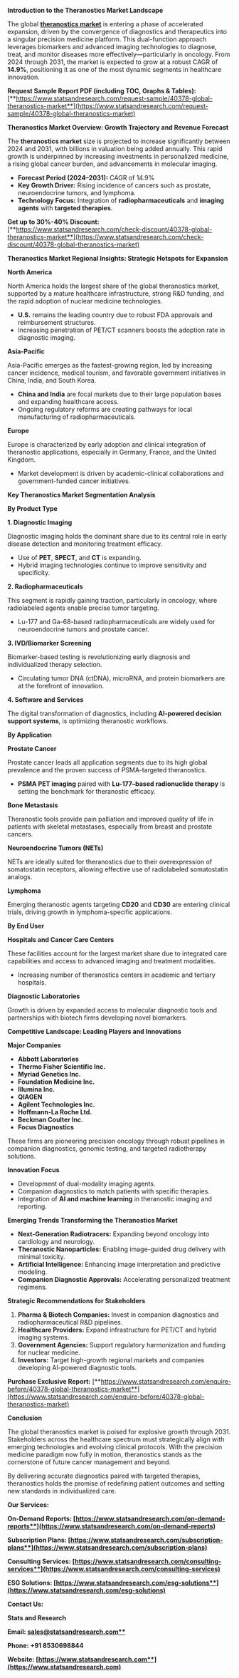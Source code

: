 ﻿**Introduction to the Theranostics Market Landscape**

The global [**theranostics market**](https://www.statsandresearch.com/report/40378-global-theranostics-market) is entering a phase of accelerated expansion, driven by the convergence of diagnostics and therapeutics into a singular precision medicine platform. This dual-function approach leverages biomarkers and advanced imaging technologies to diagnose, treat, and monitor diseases more effectively—particularly in oncology. From 2024 through 2031, the market is expected to grow at a robust CAGR of **14.9%**, positioning it as one of the most dynamic segments in healthcare innovation.

**Request Sample Report PDF (including TOC, Graphs & Tables):** [**https://www.statsandresearch.com/request-sample/40378-global-theranostics-market**](https://www.statsandresearch.com/request-sample/40378-global-theranostics-market)

**Theranostics Market Overview: Growth Trajectory and Revenue Forecast**

The **theranostics market** size is projected to increase significantly between 2024 and 2031, with billions in valuation being added annually. This rapid growth is underpinned by increasing investments in personalized medicine, a rising global cancer burden, and advancements in molecular imaging.

- **Forecast Period (2024–2031):** CAGR of 14.9%
- **Key Growth Driver:** Rising incidence of cancers such as prostate, neuroendocrine tumors, and lymphoma.
- **Technology Focus:** Integration of **radiopharmaceuticals** and **imaging agents** with **targeted therapies**.

**Get up to 30%-40% Discount:** [**https://www.statsandresearch.com/check-discount/40378-global-theranostics-market**](https://www.statsandresearch.com/check-discount/40378-global-theranostics-market)

**Theranostics Market Regional Insights: Strategic Hotspots for Expansion**

**North America**

North America holds the largest share of the global theranostics market, supported by a mature healthcare infrastructure, strong R&D funding, and the rapid adoption of nuclear medicine technologies.

- **U.S.** remains the leading country due to robust FDA approvals and reimbursement structures.
- Increasing penetration of PET/CT scanners boosts the adoption rate in diagnostic imaging.

**Asia-Pacific**

Asia-Pacific emerges as the fastest-growing region, led by increasing cancer incidence, medical tourism, and favorable government initiatives in China, India, and South Korea.

- **China and India** are focal markets due to their large population bases and expanding healthcare access.
- Ongoing regulatory reforms are creating pathways for local manufacturing of radiopharmaceuticals.

**Europe**

Europe is characterized by early adoption and clinical integration of theranostic applications, especially in Germany, France, and the United Kingdom.

- Market development is driven by academic-clinical collaborations and government-funded cancer initiatives.

**Key Theranostics Market Segmentation Analysis**

**By Product Type**

**1. Diagnostic Imaging**

Diagnostic imaging holds the dominant share due to its central role in early disease detection and monitoring treatment efficacy.

- Use of **PET**, **SPECT**, and **CT** is expanding.
- Hybrid imaging technologies continue to improve sensitivity and specificity.

**2. Radiopharmaceuticals**

This segment is rapidly gaining traction, particularly in oncology, where radiolabeled agents enable precise tumor targeting.

- Lu-177 and Ga-68-based radiopharmaceuticals are widely used for neuroendocrine tumors and prostate cancer.

**3. IVD/Biomarker Screening**

Biomarker-based testing is revolutionizing early diagnosis and individualized therapy selection.

- Circulating tumor DNA (ctDNA), microRNA, and protein biomarkers are at the forefront of innovation.

**4. Software and Services**

The digital transformation of diagnostics, including **AI-powered decision support systems**, is optimizing theranostic workflows.

**By Application**

**Prostate Cancer**

Prostate cancer leads all application segments due to its high global prevalence and the proven success of PSMA-targeted theranostics.

- **PSMA PET imaging** paired with **Lu-177–based radionuclide therapy** is setting the benchmark for theranostic efficacy.

**Bone Metastasis**

Theranostic tools provide pain palliation and improved quality of life in patients with skeletal metastases, especially from breast and prostate cancers.

**Neuroendocrine Tumors (NETs)**

NETs are ideally suited for theranostics due to their overexpression of somatostatin receptors, allowing effective use of radiolabeled somatostatin analogs.

**Lymphoma**

Emerging theranostic agents targeting **CD20** and **CD30** are entering clinical trials, driving growth in lymphoma-specific applications.

**By End User**

**Hospitals and Cancer Care Centers**

These facilities account for the largest market share due to integrated care capabilities and access to advanced imaging and treatment modalities.

- Increasing number of theranostics centers in academic and tertiary hospitals.

**Diagnostic Laboratories**

Growth is driven by expanded access to molecular diagnostic tools and partnerships with biotech firms developing novel biomarkers.

**Competitive Landscape: Leading Players and Innovations**

**Major Companies**

- **Abbott Laboratories**
- **Thermo Fisher Scientific Inc.**
- **Myriad Genetics Inc.**
- **Foundation Medicine Inc.**
- **Illumina Inc.**
- **QIAGEN**
- **Agilent Technologies Inc.**
- **Hoffmann-La Roche Ltd.**
- **Beckman Coulter Inc.**
- **Focus Diagnostics**

These firms are pioneering precision oncology through robust pipelines in companion diagnostics, genomic testing, and targeted radiotherapy solutions.

**Innovation Focus**

- Development of dual-modality imaging agents.
- Companion diagnostics to match patients with specific therapies.
- Integration of **AI and machine learning** in theranostic imaging and reporting.

**Emerging Trends Transforming the Theranostics Market**

- **Next-Generation Radiotracers:** Expanding beyond oncology into cardiology and neurology.
- **Theranostic Nanoparticles:** Enabling image-guided drug delivery with minimal toxicity.
- **Artificial Intelligence:** Enhancing image interpretation and predictive modeling.
- **Companion Diagnostic Approvals:** Accelerating personalized treatment regimens.

**Strategic Recommendations for Stakeholders**

1. **Pharma & Biotech Companies:** Invest in companion diagnostics and radiopharmaceutical R&D pipelines.
1. **Healthcare Providers:** Expand infrastructure for PET/CT and hybrid imaging systems.
1. **Government Agencies:** Support regulatory harmonization and funding for nuclear medicine.
1. **Investors:** Target high-growth regional markets and companies developing AI-powered diagnostic tools.

**Purchase Exclusive Report:** [**https://www.statsandresearch.com/enquire-before/40378-global-theranostics-market**](https://www.statsandresearch.com/enquire-before/40378-global-theranostics-market)

**Conclusion**

The global theranostics market is poised for explosive growth through 2031. Stakeholders across the healthcare spectrum must strategically align with emerging technologies and evolving clinical protocols. With the precision medicine paradigm now fully in motion, theranostics stands as the cornerstone of future cancer management and beyond.

By delivering accurate diagnostics paired with targeted therapies, theranostics holds the promise of redefining patient outcomes and setting new standards in individualized care.

**Our Services:**

**On-Demand Reports: [https://www.statsandresearch.com/on-demand-reports**](https://www.statsandresearch.com/on-demand-reports)**

**Subscription Plans: [https://www.statsandresearch.com/subscription-plans**](https://www.statsandresearch.com/subscription-plans)**

**Consulting Services: [https://www.statsandresearch.com/consulting-services**](https://www.statsandresearch.com/consulting-services)**

**ESG Solutions: [https://www.statsandresearch.com/esg-solutions**](https://www.statsandresearch.com/esg-solutions)**

**Contact Us:**

**Stats and Research**

**Email: [sales@statsandresearch.com**](mailto:sales@statsandresearch.com)**

**Phone: +91 8530698844**

**Website: [https://www.statsandresearch.com**](https://www.statsandresearch.com)**
